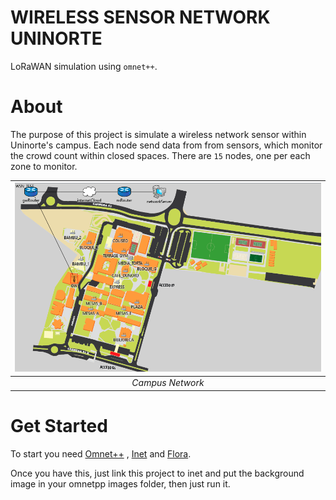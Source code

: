# WIRELESS SENSOR NETWORK UNINORTE

LoRaWAN simulation using `omnet++`.

# About

The purpose of this project is simulate a wireless network sensor within Uninorte's campus. Each node send data from from sensors, which monitor the crowd count within closed spaces. There are `15` nodes, one per each zone to monitor.

| ![Network](./images/network.png) |
| :------------------------------: |
|         _Campus Network_         |

# Get Started

To start you need [Omnet++](https://omnetpp.org) , [Inet](https://inet.omnetpp.org/Download.html) and [Flora](https://flora.aalto.fi).

Once you have this, just link this project to inet and put the background image in your omnetpp images folder, then just run it.
